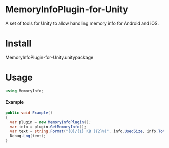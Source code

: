 # MemoryInfoPlugin-for-Unity
A set of tools for Unity to allow handling memory info for Android and iOS.

# Install
MemoryInfoPlugin-for-Unity.unitypackage

# Usage
```cs
using MemoryInfo;
```

#### Example
```cs
public void Example()
{
  var plugin = new MemoryInfoPlugin();
  var info = plugin.GetMemoryInfo();
  var text = string.Format("{0}/{1} KB ({2}%)", info.UsedSize, info.TotalSize, (int)(100f * info.UsedSize / info.TotalSize));
  Debug.Log(text);
}
```
